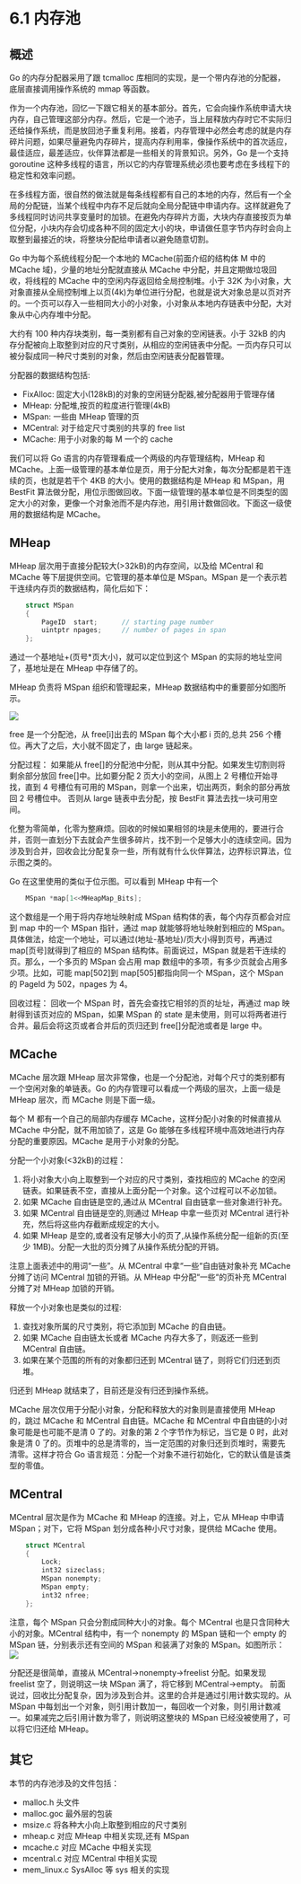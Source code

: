 # 6.1 内存池

## 概述

Go 的内存分配器采用了跟 tcmalloc 库相同的实现，是一个带内存池的分配器，底层直接调用操作系统的 mmap 等函数。

作为一个内存池，回忆一下跟它相关的基本部分。首先，它会向操作系统申请大块内存，自己管理这部分内存。然后，它是一个池子，当上层释放内存时它不实际归还给操作系统，而是放回池子重复利用。接着，内存管理中必然会考虑的就是内存碎片问题，如果尽量避免内存碎片，提高内存利用率，像操作系统中的首次适应，最佳适应，最差适应，伙伴算法都是一些相关的背景知识。另外，Go 是一个支持 goroutine 这种多线程的语言，所以它的内存管理系统必须也要考虑在多线程下的稳定性和效率问题。

在多线程方面，很自然的做法就是每条线程都有自己的本地的内存，然后有一个全局的分配链，当某个线程中内存不足后就向全局分配链中申请内存。这样就避免了多线程同时访问共享变量时的加锁。在避免内存碎片方面，大块内存直接按页为单位分配，小块内存会切成各种不同的固定大小的块，申请做任意字节内存时会向上取整到最接近的块，将整块分配给申请者以避免随意切割。

Go 中为每个系统线程分配一个本地的 MCache(前面介绍的结构体 M 中的 MCache 域)，少量的地址分配就直接从 MCache 中分配，并且定期做垃圾回收，将线程的 MCache 中的空闲内存返回给全局控制堆。小于 32K 为小对象，大对象直接从全局控制堆上以页(4k)为单位进行分配，也就是说大对象总是以页对齐的。一个页可以存入一些相同大小的小对象，小对象从本地内存链表中分配，大对象从中心内存堆中分配。

大约有 100 种内存块类别，每一类别都有自己对象的空闲链表。小于 32kB 的内存分配被向上取整到对应的尺寸类别，从相应的空闲链表中分配。一页内存只可以被分裂成同一种尺寸类别的对象，然后由空闲链表分配器管理。

分配器的数据结构包括:

- FixAlloc: 固定大小(128kB)的对象的空闲链分配器,被分配器用于管理存储
- MHeap: 分配堆,按页的粒度进行管理(4kB)
- MSpan: 一些由 MHeap 管理的页
- MCentral: 对于给定尺寸类别的共享的 free list
- MCache: 用于小对象的每 M 一个的 cache

我们可以将 Go 语言的内存管理看成一个两级的内存管理结构，MHeap 和 MCache。上面一级管理的基本单位是页，用于分配大对象，每次分配都是若干连续的页，也就是若干个 4KB 的大小。使用的数据结构是 MHeap 和 MSpan，用 BestFit 算法做分配，用位示图做回收。下面一级管理的基本单位是不同类型的固定大小的对象，更像一个对象池而不是内存池，用引用计数做回收。下面这一级使用的数据结构是 MCache。

## MHeap

MHeap 层次用于直接分配较大(>32kB)的内存空间，以及给 MCentral 和 MCache 等下层提供空间。它管理的基本单位是 MSpan。MSpan 是一个表示若干连续内存页的数据结构，简化后如下：

```C
	struct MSpan
	{
		PageID	start;		// starting page number
		uintptr	npages;		// number of pages in span
	};
```

通过一个基地址+(页号\*页大小)，就可以定位到这个 MSpan 的实际的地址空间了，基地址是在 MHeap 中存储了的。

MHeap 负责将 MSpan 组织和管理起来，MHeap 数据结构中的重要部分如图所示。

![](./images/6.1.mheap.jpg?raw=true)

free 是一个分配池，从 free[i]出去的 MSpan 每个大小都 i 页的,总共 256 个槽位。再大了之后，大小就不固定了，由 large 链起来。

分配过程：
如果能从 free[]的分配池中分配，则从其中分配。如果发生切割则将剩余部分放回 free[]中。比如要分配 2 页大小的空间，从图上 2 号槽位开始寻找，直到 4 号槽位有可用的 MSpan，则拿一个出来，切出两页，剩余的部分再放回 2 号槽位中。
否则从 large 链表中去分配，按 BestFit 算法去找一块可用空间。

化整为零简单，化零为整麻烦。回收的时候如果相邻的块是未使用的，要进行合并，否则一直划分下去就会产生很多碎片，找不到一个足够大小的连续空间。因为涉及到合并，回收会比分配复杂一些，所有就有什么伙伴算法，边界标识算法，位示图之类的。

Go 在这里使用的类似于位示图。可以看到 MHeap 中有一个

```C
	MSpan *map[1<<MHeapMap_Bits];
```

这个数组是一个用于将内存地址映射成 MSpan 结构体的表，每个内存页都会对应到 map 中的一个 MSpan 指针，通过 map 就能够将地址映射到相应的 MSpan。具体做法，给定一个地址，可以通过(地址-基地址)/页大小得到页号，再通过 map\[页号\]就得到了相应的 MSpan 结构体。前面说过，MSpan 就是若干连续的页。那么，一个多页的 MSpan 会占用 map 数组中的多项，有多少页就会占用多少项。比如，可能 map\[502\]到 map\[505\]都指向同一个 MSpan，这个 MSpan 的 PageId 为 502，npages 为 4。

回收过程：
回收一个 MSpan 时，首先会查找它相邻的页的址址，再通过 map 映射得到该页对应的 MSpan，如果 MSpan 的 state 是未使用，则可以将两者进行合并。最后会将这页或者合并后的页归还到 free[]分配池或者是 large 中。

## MCache

MCache 层次跟 MHeap 层次非常像，也是一个分配池，对每个尺寸的类别都有一个空闲对象的单链表。Go 的内存管理可以看成一个两级的层次，上面一级是 MHeap 层次，而 MCache 则是下面一级。

每个 M 都有一个自己的局部内存缓存 MCache，这样分配小对象的时候直接从 MCache 中分配，就不用加锁了，这是 Go 能够在多线程环境中高效地进行内存分配的重要原因。MCache 是用于小对象的分配。

分配一个小对象(<32kB)的过程：

1. 将小对象大小向上取整到一个对应的尺寸类别，查找相应的 MCache 的空闲链表。如果链表不空，直接从上面分配一个对象。这个过程可以不必加锁。
2. 如果 MCache 自由链是空的,通过从 MCentral 自由链拿一些对象进行补充。
3. 如果 MCentral 自由链是空的,则通过 MHeap 中拿一些页对 MCentral 进行补充，然后将这些内存截断成规定的大小。
4. 如果 MHeap 是空的,或者没有足够大小的页了,从操作系统分配一组新的页(至少 1MB)。分配一大批的页分摊了从操作系统分配的开销。

注意上面表述中的用词“一些”。从 MCentral 中拿“一些“自由链对象补充 MCache 分摊了访问 MCentral 加锁的开销。从 MHeap 中分配“一些“的页补充 MCentral 分摊了对 MHeap 加锁的开销。

释放一个小对象也是类似的过程:

1. 查找对象所属的尺寸类别，将它添加到 MCache 的自由链。
2. 如果 MCache 自由链太长或者 MCache 内存大多了，则返还一些到 MCentral 自由链。
3. 如果在某个范围的所有的对象都归还到 MCentral 链了，则将它们归还到页堆。

归还到 MHeap 就结束了，目前还是没有归还到操作系统。

MCache 层次仅用于分配小对象，分配和释放大的对象则是直接使用 MHeap 的，跳过 MCache 和 MCentral 自由链。MCache 和 MCentral 中自由链的小对象可能是也可能不是清 0 了的。对象的第 2 个字节作为标记，当它是 0 时，此对象是清 0 了的。页堆中的总是清零的，当一定范围的对象归还到页堆时，需要先清零。这样才符合 Go 语言规范：分配一个对象不进行初始化，它的默认值是该类型的零值。

## MCentral

MCentral 层次是作为 MCache 和 MHeap 的连接。对上，它从 MHeap 中申请 MSpan；对下，它将 MSpan 划分成各种小尺寸对象，提供给 MCache 使用。

```C
	struct MCentral
	{
		Lock;
		int32 sizeclass;
		MSpan nonempty;
		MSpan empty;
		int32 nfree;
	};
```

注意，每个 MSpan 只会分割成同种大小的对象。每个 MCentral 也是只含同种大小的对象。MCentral 结构中，有一个 nonempty 的 MSpan 链和一个 empty 的 MSpan 链，分别表示还有空间的 MSpan 和装满了对象的 MSpan。如图所示：
![](./images/6.1.mcentral.jpg?raw=true)

分配还是很简单，直接从 MCentral->nonempty->freelist 分配。如果发现 freelist 空了，则说明这一块 MSpan 满了，将它移到 MCentral->empty。
前面说过，回收比分配复杂，因为涉及到合并。这里的合并是通过引用计数实现的。从 MSpan 中每划出一个对象，则引用计数加一，每回收一个对象，则引用计数减一。如果减完之后引用计数为零了，则说明这整块的 MSpan 已经没被使用了，可以将它归还给 MHeap。

## 其它

本节的内存池涉及的文件包括：

- malloc.h 头文件
- malloc.goc 最外层的包装
- msize.c 将各种大小向上取整到相应的尺寸类别
- mheap.c 对应 MHeap 中相关实现,还有 MSpan
- mcache.c 对应 MCache 中相关实现
- mcentral.c 对应 MCentral 中相关实现
- mem_linux.c SysAlloc 等 sys 相关的实现
